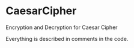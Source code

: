 # CaesarCipher
Encryption and Decryption for Caesar Cipher

Everything is described in comments in the code.
